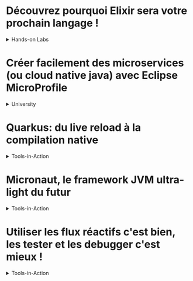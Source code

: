 # Découvrez pourquoi Elixir sera votre prochain langage !
<details>
    <summary>Hands-on Labs</summary>
    <p>
    Dans cette <a href="https://cfp.devoxx.fr/2019/talk/AHP-9443/Decouvrez_pourquoi_Elixir_sera_votre_prochain_langage!">session pratique</a>, nous avons découvert le langage de programmation fonctionnelle <i><a href="https://elixir-lang.org/">Elixir</a></i> et son potentiel prometteur due à la machine virtuelle <i>BEAM</i> et son environnement d'exécution distribué et parallélisé. Nous avons expérimenté avec la syntaxe de ce langage via sa console interactive <i>iex</i> et un example pratique d'application de Chat avec sa framework Web <i><a href="https://phoenixframework.org/">Phoenix</a></i>
    </p>
</details>

# Créer facilement des microservices (ou cloud native java) avec Eclipse MicroProfile
<details>
    <summary>University</summary>
    <p>
    Session de live coding où le projet <i><a href="https://microprofile.io/">Eclipse Microprofile</a></i> a était présenté comme alternative viable de Spring Boot. Les transparents sont accessibles sous ce <a href="https://speakerdeck.com/lbenoit/creer-facilement-des-microservices-ou-cloud-native-java-avec-eclipse-microprofile?slide=107">lien</a>. Eclipse Microprofile peut être vue comme un ensemble de spécifications du standard J2EE post J2EE 8 visant à standardiser la création d'applications Java Microservice et Cloud Native. Cette spécification a était initiée en 2016 avec la version 1.0 et s'est limitée au départ aux standards CDI 1.2, JAX-RS 2.0 et JSON-P 1.0 pour finir par englober une panoplie de spécifications dans sa version 2.2. Cette dernière finira par contenir les aspects authentification, traçabilité et fault tolerance. La présentation s'est terminée avec les perspectives futures qui consistent à ajouter les Stream réactifs et GraphQL voir être compatible avec Quarkus.
    Ce <a href="https://github.com/microprofile-extensions">lien</a> contient une liste exhaustive et à jour des extensions pour activer les différentes fonctionnalités du Microprofile.
    </p>
</details>

# Quarkus: du live reload à la compilation native
<details>
    <summary>Tools-in-Action</summary>
    <p>
    Après une brève présentation de <i><a href="https://quarkus.io/">Quarkus</a></i>, cette <a href="">session</a> a enchaîné sur un example pratique qui montre l'utilisation d'un fichier de configuration unifié et le gain en taille des livrables et en performance dans les temps de démarrage avec l'approche AoT (Ahead of Time) en coopération avec la <i><a href="https://www.graalvm.org/">GraalVM</a></i>.
    </p>
</details>

# Micronaut, le framework JVM ultra-light du futur
<details>
    <summary>Tools-in-Action</summary>
    <p>
    <i><a href="https://micronaut.io/">Micronaut</a></i> est une Framework très récente (apparue en Août 2018) basée sur la JVM. Micronaut se présente comme étant une synthèse des avantages des autres frameworks JVM (Spring, Grails et Spring Boot)
    <img src="./images/micronaut-advantages.png" alt="Micronaut Advantages">
    et d'autre part en évitant leur limitations côté conception.
    <img src="./images/micronaut-other-limitations.png" alt="Limitations that Micronaut tried to avoid">
    Micronaut se base sur la technique de la compilation anticipée AoT (Ahead of Time) et évite l'usage du mécanisme de la Reflection.
    <img src="./images/micronaut-how-it-works.png" alt="Micronaut: How does it work">
    La présentation a montré un <a href="https://github.com/orevial/twitter-demo-micronaut-kotlin">example</a> de chargement de flux Twitter en Kotlin.
    </p>
</details>

# Utiliser les flux réactifs c'est bien, les tester et les debugger c'est mieux !
<details>
    <summary>Tools-in-Action</summary>
    <p>
    Cette <a href="https://cfp.devoxx.fr/2019/talk/XAF-7489/Utiliser_les_flux_reactifs_c'est_bien,_les_tester_et_les_debugger_c'est_mieux_!">présentation</a> a pour but de montrer les difficultés qu'on rencontre lors du teste unitaire d'un code Reactif, en particulier avec les Frameworks <i><a href="https://github.com/ReactiveX/RxJava">RxJava</a></i> et <i><a href="https://projectreactor.io/">Reactor</a></i>. La difficulté vient du fait qu'un code adoptant le paradigme Reactif est multi-threaded donc non déterministe (l'ordre des éléments dans le flux n'est pas nécessairement respecté) et souvent asynchrone. Pour le cas asynchrone, il faut utiliser des Scheduler pour simuler un délais afin d'intercepter la réponse différée. Il y'a aussi des cas où on doit faire attention au volume de la réponse ce qui demande l'utilisation de la technique du <i>Polling</i>. Les flux réactifs sont réputés avoir des stack trace cryptiques et difficiles à lire, mais Reactor possède l'avantage d'avoir des sorties plus lisibles. En conclusion, tester des flux réactifs est délicat et demande un effort à part.
    </p>
</details>
